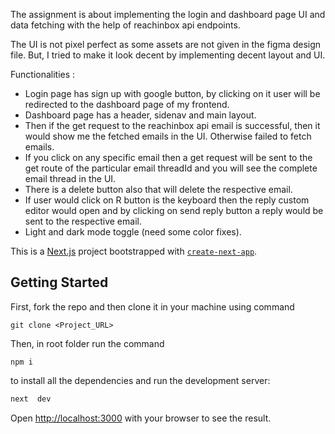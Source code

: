 The assignment is about implementing the login and dashboard page UI and data fetching with the help of reachinbox api endpoints.

The UI is not pixel perfect as some assets are not given in the figma design file. But, I tried to make it look decent by implementing decent layout and UI. 

Functionalities : 
- Login page has sign up with google button, by clicking on it user will be redirected to the dashboard page of my frontend.
- Dashboard page has a header, sidenav and main layout.
- Then if the get request to the reachinbox api email is successful, then it would show me the fetched emails in the UI. Otherwise failed to fetch emails.
- If you click on any specific email then a get request will be sent to the get route of the particular email threadId and you will see the complete email thread in the UI.
- There is a delete button also that will delete the respective email.
- If user would click on R button is the keyboard then the reply custom editor would open and by clicking on send reply button a reply would be sent to the respective email.
-  Light and dark mode toggle (need some color fixes).

This is a [Next.js](https://nextjs.org/) project bootstrapped with [`create-next-app`](https://github.com/vercel/next.js/tree/canary/packages/create-next-app).

## Getting Started

First, fork the repo and then clone it in your machine using command 
```
git clone <Project_URL>
```
Then, in root folder run the command 
```
npm i 
```
to install all the dependencies and run the development server:

```bash
next  dev
```

Open [http://localhost:3000](http://localhost:3000) with your browser to see the result.
